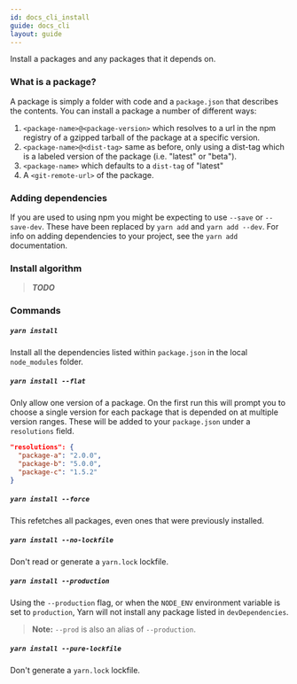 ```yaml
---
id: docs_cli_install
guide: docs_cli
layout: guide
---
```


<p class="lead">Install a packages and any packages that it depends on.</p>

### What is a package?

A package is simply a folder with code and a `package.json` that describes the
contents. You can install a package a number of different ways:

1. `<package-name>@<package-version>` which resolves to a url in the npm
  registry of a gzipped tarball of the package at a specific version.
2. `<package-name>@<dist-tag>` same as before, only using a dist-tag which is a
  labeled version of the package (i.e. "latest" or "beta").
3. `<package-name>` which defaults to a `dist-tag` of "latest"
4. A `<git-remote-url>` of the package.

### Adding dependencies

If you are used to using npm you might be expecting to use `--save` or
`--save-dev`. These have been replaced by `yarn add` and `yarn add --dev`. For
info on adding dependencies to your project, see the `yarn add` documentation.

### Install algorithm

> ***TODO***

### Commands

##### `yarn install`

Install all the dependencies listed within `package.json` in the local
`node_modules` folder.

##### `yarn install --flat`

Only allow one version of a package. On the first run this will prompt you to
choose a single version for each package that is depended on at multiple
version ranges. These will be added to your `package.json` under a
`resolutions` field.

```json
"resolutions": {
  "package-a": "2.0.0",
  "package-b": "5.0.0",
  "package-c": "1.5.2"
}
```

##### `yarn install --force`

This refetches all packages, even ones that were previously installed.

##### `yarn install --no-lockfile`

Don't read or generate a `yarn.lock` lockfile.

##### `yarn install --production`

Using the `--production` flag, or when the `NODE_ENV` environment variable is
set to `production`, Yarn will not install any package listed in
`devDependencies`.

> **Note:** `--prod` is also an alias of `--production`.

##### `yarn install --pure-lockfile`

Don't generate a `yarn.lock` lockfile.
